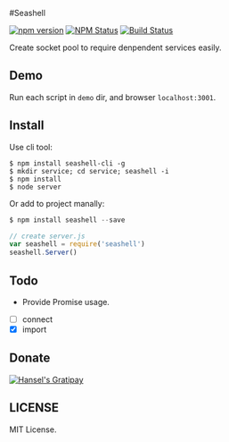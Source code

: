 #Seashell


[![npm version](https://img.shields.io/npm/v/seashell.svg?style=flat-square)](https://www.npmjs.com/package/seashell)
[![NPM Status](http://img.shields.io/npm/dm/seashell.svg?style=flat-square)](https://www.npmjs.org/package/seashell)
[![Build Status](http://img.shields.io/travis/heineiuo/seashell/master.svg?style=flat-square)](https://travis-ci.org/heineiuo/seashell)

Create socket pool to require denpendent services easily.

## Demo

Run each script in `demo` dir, and browser `localhost:3001`.

## Install

Use cli tool:
```shell
$ npm install seashell-cli -g
$ mkdir service; cd service; seashell -i
$ npm install
$ node server
```

Or add to project manally:
```javascript
$ npm install seashell --save

// create server.js
var seashell = require('seashell')
seashell.Server()
```

## Todo

* Provide Promise usage.
- [ ] connect
- [x] import

## Donate

[![Hansel's Gratipay](https://img.shields.io/gratipay/heineiuo.svg)](https://gratipay.com/~heineiuo/)


## LICENSE

MIT License.
